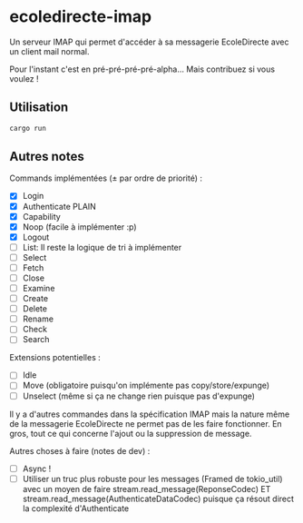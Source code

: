 # ecoledirecte-imap

Un serveur IMAP qui permet d'accéder à sa messagerie EcoleDirecte avec un client mail normal.

Pour l'instant c'est en pré-pré-pré-pré-alpha... Mais contribuez si vous voulez !

## Utilisation

```sh
cargo run
```

## Autres notes

Commands implémentées (± par ordre de priorité) :
 - [x] Login
 - [x] Authenticate PLAIN
 - [x] Capability
 - [x] Noop (facile à implémenter :p)
 - [x] Logout
 - [ ] List: Il reste la logique de tri à implémenter
 - [ ] Select
 - [ ] Fetch
 - [ ] Close
 - [ ] Examine
 - [ ] Create
 - [ ] Delete
 - [ ] Rename
 - [ ] Check
 - [ ] Search

Extensions potentielles :
 - [ ] Idle
 - [ ] Move (obligatoire puisqu'on implémente pas copy/store/expunge)
 - [ ] Unselect (même si ça ne change rien puisque pas d'expunge)

Il y a d'autres commandes dans la spécification IMAP mais la nature même de la messagerie EcoleDirecte ne permet pas de les faire fonctionner. En gros, tout ce qui concerne l'ajout ou la suppression de message.

Autres choses à faire (notes de dev) :
 - [ ] Async !
 - [ ] Utiliser un truc plus robuste pour les messages (Framed de tokio_util) avec un moyen de faire stream.read_message(ReponseCodec) ET stream.read_message(AuthenticateDataCodec) puisque ça résout direct la complexité d'Authenticate
